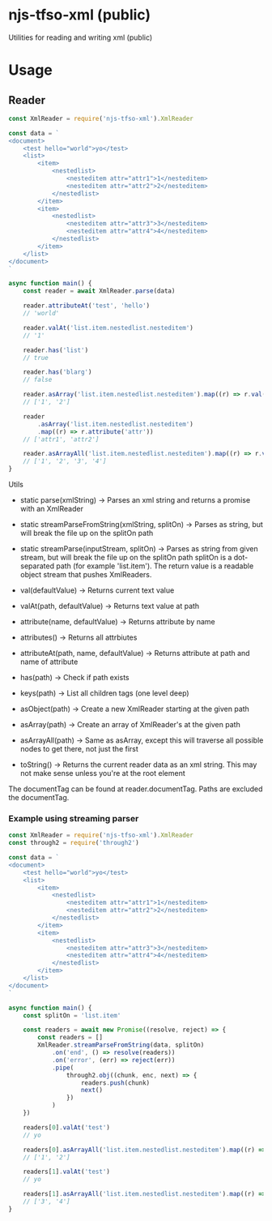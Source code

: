 # njs-tfso-xml (public)

Utilities for reading and writing xml (public)

# Usage

## Reader

```js
const XmlReader = require('njs-tfso-xml').XmlReader

const data = `
<document>
    <test hello="world">yo</test>
    <list>
        <item>
            <nestedlist>
                <nesteditem attr="attr1">1</nesteditem>
                <nesteditem attr="attr2">2</nesteditem>
            </nestedlist>
        </item>
        <item>
            <nestedlist>
                <nesteditem attr="attr3">3</nesteditem>
                <nesteditem attr="attr4">4</nesteditem>
            </nestedlist>
        </item>
    </list>
</document>
`

async function main() {
    const reader = await XmlReader.parse(data)

    reader.attributeAt('test', 'hello')
    // 'world'

    reader.valAt('list.item.nestedlist.nesteditem')
    // '1'

    reader.has('list')
    // true

    reader.has('blarg')
    // false

    reader.asArray('list.item.nestedlist.nesteditem').map((r) => r.val())
    // ['1', '2']

    reader
        .asArray('list.item.nestedlist.nesteditem')
        .map((r) => r.attribute('attr'))
    // ['attr1', 'attr2']

    reader.asArrayAll('list.item.nestedlist.nesteditem').map((r) => r.val())
    // ['1', '2', '3', '4']
}
```

Utils

-   static parse(xmlString) -> Parses an xml string and returns a promise with an XmlReader
-   static streamParseFromString(xmlString, splitOn) -> Parses as string, but will break the file up on the splitOn path
-   static streamParse(inputStream, splitOn) -> Parses as string from given stream, but will break the file up on the splitOn path
    splitOn is a dot-separated path (for example 'list.item').
    The return value is a readable object stream that pushes XmlReaders.

-   val(defaultValue) -> Returns current text value
-   valAt(path, defaultValue) -> Returns text value at path
-   attribute(name, defaultValue) -> Returns attribute by name
-   attributes() -> Returns all attrbiutes
-   attributeAt(path, name, defaultValue) -> Returns attribute at path and name of attribute
-   has(path) -> Check if path exists
-   keys(path) -> List all children tags (one level deep)
-   asObject(path) -> Create a new XmlReader starting at the given path
-   asArray(path) -> Create an array of XmlReader's at the given path
-   asArrayAll(path) -> Same as asArray, except this will traverse all possible nodes to get there, not just the first
-   toString() -> Returns the current reader data as an xml string. This may not make sense unless you're at the root element

The documentTag can be found at reader.documentTag. Paths are excluded the documentTag.

### Example using streaming parser

```js
const XmlReader = require('njs-tfso-xml').XmlReader
const through2 = require('through2')

const data = `
<document>
    <test hello="world">yo</test>
    <list>
        <item>
            <nestedlist>
                <nesteditem attr="attr1">1</nesteditem>
                <nesteditem attr="attr2">2</nesteditem>
            </nestedlist>
        </item>
        <item>
            <nestedlist>
                <nesteditem attr="attr3">3</nesteditem>
                <nesteditem attr="attr4">4</nesteditem>
            </nestedlist>
        </item>
    </list>
</document>
`

async function main() {
    const splitOn = 'list.item'

    const readers = await new Promise((resolve, reject) => {
        const readers = []
        XmlReader.streamParseFromString(data, splitOn)
            .on('end', () => resolve(readers))
            .on('error', (err) => reject(err))
            .pipe(
                through2.obj((chunk, enc, next) => {
                    readers.push(chunk)
                    next()
                })
            )
    })

    readers[0].valAt('test')
    // yo

    readers[0].asArrayAll('list.item.nestedlist.nesteditem').map((r) => r.val())
    // ['1', '2']

    readers[1].valAt('test')
    // yo

    readers[1].asArrayAll('list.item.nestedlist.nesteditem').map((r) => r.val())
    // ['3', '4']
}
```
